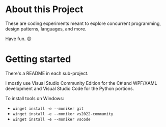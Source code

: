 # About this Project

These are coding experiments meant to explore concurrent programming, design patterns, languages, and more.

Have fun. 😊

# Getting started

There's a README in each sub-project.

I mostly use Visual Studio Community Edition for the C# and WPF/XAML development and Visual Studio Code for the Python portions.

To install tools on Windows:

* `winget install -e --moniker git`
* `winget install -e --moniker vs2022-community`
* `winget install -e --moniker vscode`
